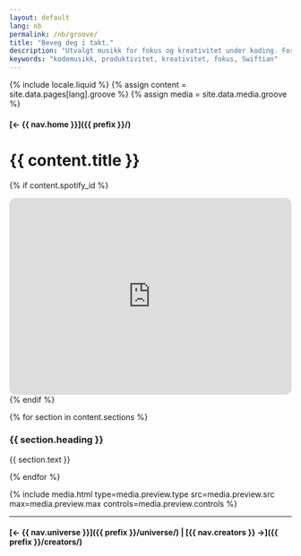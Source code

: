```yaml
---
layout: default
lang: nb
permalink: /nb/groove/
title: "Beveg deg i takt."
description: "Utvalgt musikk for fokus og kreativitet under koding. Forbedre arbeidsflyten din med rytme og inspirasjon."
keywords: "kodemusikk, produktivitet, kreativitet, fokus, Swiftian"
---
```



{% include locale.liquid %}
{% assign content = site.data.pages[lang].groove %}
{% assign media = site.data.media.groove %}

#### [← {{ nav.home }}]({{ prefix }}/)

# {{ content.title }}

{% if content.spotify_id %}
<iframe
  data-testid="embed-iframe"
  style="border-radius:12px"
  src="https://open.spotify.com/embed/album/{{ content.spotify_id }}?utm_source=generator&theme=0"
  width="100%"
  height="352"
  frameBorder="0"
  allowfullscreen=""
  allow="autoplay; clipboard-write; encrypted-media; fullscreen; picture-in-picture"
  loading="lazy">
</iframe>
{% endif %}

{% for section in content.sections %}
### {{ section.heading }}
{{ section.text }}

{% endfor %}

{% include media.html
  type=media.preview.type
  src=media.preview.src
  max=media.preview.max
  controls=media.preview.controls
%}

---

#### [← {{ nav.universe }}]({{ prefix }}/universe/) | [{{ nav.creators }} →]({{ prefix }}/creators/)